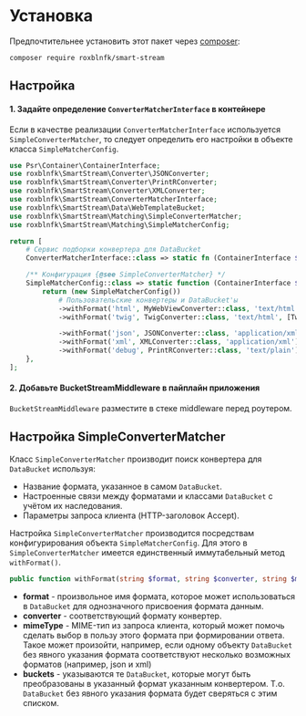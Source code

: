 # Установка

Предпочтительнее установить этот пакет через [composer](http://getcomposer.org/download/):

```
composer require roxblnfk/smart-stream
```

## Настройка

#### 1. Задайте определение `ConverterMatcherInterface` в контейнере

Если в качестве реализации `ConverterMatcherInterface` используется `SimpleConverterMatcher`,
то следует определить его настройки в объекте класса `SimpleMatcherConfig`.

```php
use Psr\Container\ContainerInterface;
use roxblnfk\SmartStream\Converter\JSONConverter;
use roxblnfk\SmartStream\Converter\PrintRConverter;
use roxblnfk\SmartStream\Converter\XMLConverter;
use roxblnfk\SmartStream\ConverterMatcherInterface;
use roxblnfk\SmartStream\Data\WebTemplateBucket;
use roxblnfk\SmartStream\Matching\SimpleConverterMatcher;
use roxblnfk\SmartStream\Matching\SimpleMatcherConfig;

return [
    # Сервис подборки конвертера для DataBucket
    ConverterMatcherInterface::class => static fn (ContainerInterface $c) => $c->get(SimpleConverterMatcher::class),

    /** Конфигурация {@see SimpleConverterMatcher} */
    SimpleMatcherConfig::class => static function (ContainerInterface $container) {
        return (new SimpleMatcherConfig())
            # Пользовательские конвертеры и DataBucket'ы
            ->withFormat('html', MyWebViewConverter::class, 'text/html', [WebTemplateBucket::class])
            ->withFormat('twig', TwigConverter::class, 'text/html', [TwigDataBucket::class])

            ->withFormat('json', JSONConverter::class, 'application/xml')
            ->withFormat('xml', XMLConverter::class, 'application/xml')
            ->withFormat('debug', PrintRConverter::class, 'text/plain');
    },
];
```

#### 2. Добавьте BucketStreamMiddleware в пайплайн приложения

`BucketStreamMiddleware` разместите в стеке middleware перед роутером.

## Настройка SimpleConverterMatcher

Класс `SimpleConverterMatcher` производит поиск конвертера для `DataBucket` используя:

- Название формата, указанное в самом `DataBucket`.
- Настроенные связи между форматами и классами `DataBucket` с учётом их наследования.
- Параметры запроса клиента (HTTP-заголовок Accept).

Настройка `SimpleConverterMatcher` производится посредствам конфигурирования объекта `SimpleMatcherConfig`.
Для этого в `SimpleConverterMatcher` имеется единственный иммутабельный метод `withFormat()`.

```php
public function withFormat(string $format, string $converter, string $mimeType = null, array $buckets = []): self
```

* **format** - произвольное имя формата, которое может использоваться в `DataBucket` для однозначного присвоения
  формата данным.
* **converter** - соответствующий формату конвертер.
* **mimeType** - MIME-тип из запроса клиента, который может помочь сделать выбор в пользу этого формата при формировании
  ответа. Такое может произойти, например, если одному объекту `DataBucket` без явного указания формата соответствуют
  несколько возможных форматов (например, json и xml)
* **buckets** - указываются те `DataBucket`, которые могут быть преобразованы в указанный формат указанным конвертером.
  Т.о. `DataBucket` без явного указания формата будет сверяться с этим списком.
